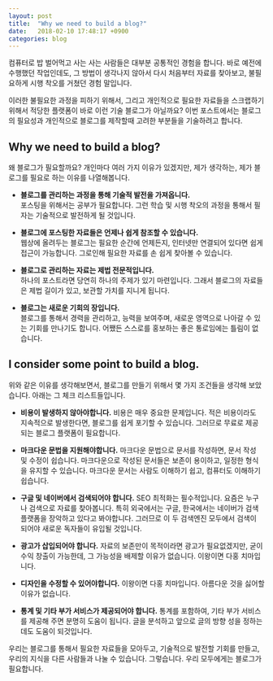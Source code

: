```yaml
---
layout: post
title:  "Why we need to build a blog?"
date:   2018-02-10 17:48:17 +0900
categories: blog
---
```

컴퓨터로 밥 벌어먹고 사는 사는 사람들은 대부분 공통적인 경험을 합니다. 
바로 예전에 수행했던 작업인데도, 그 방법이 생각나지 않아서 다시 처음부터 자료를 찾아보고,﻿ 불필요하게 시행 착오를 거쳤던 경험 말입니다.

﻿이러한 불필요한 과정을 피하기 위해서, 그리고 개인적으로 필요한 자료들을 스크랩하기 위해서 적당한 플랫폼이 바로 이런 기술 블로그가 아닐까요? 
이번 포스트에서는 블로그의 필요성과 개인적으로 블로그를 제작할때 고려한 부분들을 기술하려고 합니다.

Why we need to build a blog?
---

왜 블로그가 필요할까요? 개인마다 여러 가지 이유가 있겠지만, 제가 생각하는, 제가 블로그를 필요로 하는 이유를 나열해봅니다.

+ **블로그를 관리하는 과정을 통해 기술적 발전을 가져옵니다.**   
포스팅을 위해서는 공부가 필요합니다.
﻿그런 학습 및 시행 착오의 과정을 통해서 필자는 기술적으로 발전하게 될 것입니다.

+ **블로그에 포스팅한 자료들은 언제나 쉽게 참조할 수 있습니다.**   
웹상에 올려두는 블로그는 필요한 순간에 언제든지,  인터넷만 연결되어 있다면 쉽게 접근이 가능합니다. 
그로인해 필요한 자료를 손 쉽게 찾아볼 수 있습니다.

+ **블로그로 관리하는 자료는 제법 전문적입니다.**   
﻿하나의 포스트라면 당연히 하나의 주제가 있기 마련입니다.
그래서 블로그의 자료들은 제법 길이가 있고, 보관할 가치를 지니게 됩니다.

+ **블로그는 새로운 기회의 장입니다.**   
블로그를 통해서 경력을 관리하고, 능력을 보여주며, 새로운 영역으로 나아갈 수 있는 기회를 만나기도 합니다. 
﻿어쨌든 스스로를 홍보하는 좋은 통로임에는 틀림이 없습니다.

I consider some point to build a blog.
---

위와 같은 이유를 생각해보면서, 블로그를 만들기 위해서 몇 가지 조건들을 생각해 보았습니다. 
아래는 그 체크 리스트들입니다.

+ **비용이 발생하지 않아야합니다.**
비용은 매우 중요한 문제입니다. 
적은 비용이라도 지속적으로 발생한다면, 블로그를 쉽게 포기할 수 있습니다. 
그러므로 무료로 제공되는 블로그 플랫폼이 필요합니다.

+ **마크다운 문법을 지원해야합니다.**
마크다운 문법으로 문서를 작성하면, 문서 작성 및 수정이 쉽습니다. 
마크다운으로 작성된 문서들은 보존이 용이하고, 일정한 형식을 유지할 수 있습니다. 
마크다운 문서는 사람도 이해하기 쉽고, 컴퓨터도 이해하기 쉽습니다.

+ **구글 및 네이버에서 검색되어야 합니다.**
SEO 최적화는 필수적입니다. 요즘은 누구나 검색으로 자료를 찾아봅니다. 
특히 외국에서는 구글, 한국에서는 네이버가 검색 플랫폼을 장악하고 있다고 봐야합니다. 
그러므로 이 두 검색엔진 모두에서 검색이 되어야 새로운 독자들이 유입될 것입니다.

+ **광고가 삽입되어야 합니다.**
자료의 보존만이 목적이라면 광고가 필요없겠지만, 굳이 수익 창출이 가능한데, 그 가능성을 배제할 이유가 없습니다. 
이왕이면 다홍 치마입니다.

+ **﻿디자인을 수정할 수 있어야합니다.**
이왕이면 다홍 치마입니다. 아름다운 것을 싫어할 이유가 없습니다.

+ **통계 및 기타 부가 서비스가 제공되어야 합니다.**
통계를 포함하여, 기타 부가 서비스를 제공해 주면 분명히 도움이 됩니다. 
글을 분석하고 앞으로 글의 방향 성을 정하는데도 도움이 되것입니다.

우리는 블로그를 통해서 필요한 자료들을 모아두고, 기술적으로 발전할 기회를 만들고, 우리의 지식을 다른 사람들과 나눌 수 있습니다. 그렇습니다. 우리 모두에게는 블로그가 필요합니다.